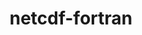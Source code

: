 ---
title: "netcdf-fortran"
layout: cache
categories: [package, v0.18.1]
meta: {"versions": ["4.5.4"], "compilers": ["gcc@=7.3.1"], "oss": ["amzn2"], "platforms": ["linux"], "targets": ["aarch64", "graviton2", "x86_64_v3", "x86_64_v4"], "stacks": ["aws-ahug", "aws-ahug-aarch64", "aws-isc", "aws-isc-aarch64", "root"], "num_specs": 8, "num_specs_by_stack": {"aws-isc-aarch64": 2, "root": 8, "aws-ahug-aarch64": 2, "aws-isc": 2, "aws-ahug": 2}}
spec_details: [{"hash": "3zlf3eh5frjacs5pin7bzgdygfgjrap7", "compiler": "gcc@=7.3.1", "versions": ["4.5.4"], "os": "amzn2", "platform": "linux", "target": "aarch64", "variants": ["~doc", "+pic", "+shared"], "stacks": ["aws-isc-aarch64", "root"], "size": "-", "tarball": "https://binaries.spack.io/v0.18.1/build_cache/linux-amzn2-aarch64/gcc-7.3.1/netcdf-fortran-4.5.4/linux-amzn2-aarch64-gcc-7.3.1-netcdf-fortran-4.5.4-3zlf3eh5frjacs5pin7bzgdygfgjrap7.spack"}, {"hash": "canardr2pryi4ei62j7bteyeg5wrshyv", "compiler": "gcc@=7.3.1", "versions": ["4.5.4"], "os": "amzn2", "platform": "linux", "target": "graviton2", "variants": ["~doc", "+pic", "+shared"], "stacks": ["aws-ahug-aarch64", "root"], "size": "-", "tarball": "https://binaries.spack.io/v0.18.1/build_cache/linux-amzn2-graviton2/gcc-7.3.1/netcdf-fortran-4.5.4/linux-amzn2-graviton2-gcc-7.3.1-netcdf-fortran-4.5.4-canardr2pryi4ei62j7bteyeg5wrshyv.spack"}, {"hash": "i7k4hd4q3om3clnidfrjs4nn6rxghjhw", "compiler": "gcc@=7.3.1", "versions": ["4.5.4"], "os": "amzn2", "platform": "linux", "target": "x86_64_v3", "variants": ["~doc", "+pic", "+shared"], "stacks": ["aws-isc", "root"], "size": "-", "tarball": "https://binaries.spack.io/v0.18.1/build_cache/linux-amzn2-x86_64_v3/gcc-7.3.1/netcdf-fortran-4.5.4/linux-amzn2-x86_64_v3-gcc-7.3.1-netcdf-fortran-4.5.4-i7k4hd4q3om3clnidfrjs4nn6rxghjhw.spack"}, {"hash": "mpj4hahoxjtfxsqkzot6ahun63sn4dgh", "compiler": "gcc@=7.3.1", "versions": ["4.5.4"], "os": "amzn2", "platform": "linux", "target": "graviton2", "variants": ["~doc", "+pic", "+shared"], "stacks": ["aws-isc-aarch64", "root"], "size": "-", "tarball": "https://binaries.spack.io/v0.18.1/build_cache/linux-amzn2-graviton2/gcc-7.3.1/netcdf-fortran-4.5.4/linux-amzn2-graviton2-gcc-7.3.1-netcdf-fortran-4.5.4-mpj4hahoxjtfxsqkzot6ahun63sn4dgh.spack"}, {"hash": "s6zuizyyu57czhmmu3ofctig5coossga", "compiler": "gcc@=7.3.1", "versions": ["4.5.4"], "os": "amzn2", "platform": "linux", "target": "x86_64_v4", "variants": ["~doc", "+pic", "+shared"], "stacks": ["root", "aws-ahug"], "size": "-", "tarball": "https://binaries.spack.io/v0.18.1/build_cache/linux-amzn2-x86_64_v4/gcc-7.3.1/netcdf-fortran-4.5.4/linux-amzn2-x86_64_v4-gcc-7.3.1-netcdf-fortran-4.5.4-s6zuizyyu57czhmmu3ofctig5coossga.spack"}, {"hash": "oxdmmptpdbnsrbmcijuiyahuuaiwdkg3", "compiler": "gcc@=7.3.1", "versions": ["4.5.4"], "os": "amzn2", "platform": "linux", "target": "x86_64_v4", "variants": ["~doc", "+pic", "+shared"], "stacks": ["aws-isc", "root"], "size": "-", "tarball": "https://binaries.spack.io/v0.18.1/build_cache/linux-amzn2-x86_64_v4/gcc-7.3.1/netcdf-fortran-4.5.4/linux-amzn2-x86_64_v4-gcc-7.3.1-netcdf-fortran-4.5.4-oxdmmptpdbnsrbmcijuiyahuuaiwdkg3.spack"}, {"hash": "x7w7nfgddmdeimnsnsaoteac27fmeet4", "compiler": "gcc@=7.3.1", "versions": ["4.5.4"], "os": "amzn2", "platform": "linux", "target": "x86_64_v3", "variants": ["~doc", "+pic", "+shared"], "stacks": ["root", "aws-ahug"], "size": "-", "tarball": "https://binaries.spack.io/v0.18.1/build_cache/linux-amzn2-x86_64_v3/gcc-7.3.1/netcdf-fortran-4.5.4/linux-amzn2-x86_64_v3-gcc-7.3.1-netcdf-fortran-4.5.4-x7w7nfgddmdeimnsnsaoteac27fmeet4.spack"}, {"hash": "a3udkijxmyjpu5cfcg5wzlhrvnw34vrv", "compiler": "gcc@=7.3.1", "versions": ["4.5.4"], "os": "amzn2", "platform": "linux", "target": "aarch64", "variants": ["~doc", "+pic", "+shared"], "stacks": ["aws-ahug-aarch64", "root"], "size": "-", "tarball": "https://binaries.spack.io/v0.18.1/build_cache/linux-amzn2-aarch64/gcc-7.3.1/netcdf-fortran-4.5.4/linux-amzn2-aarch64-gcc-7.3.1-netcdf-fortran-4.5.4-a3udkijxmyjpu5cfcg5wzlhrvnw34vrv.spack"}]
---